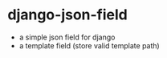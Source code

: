 django-json-field
=================

 - a simple json field for django
 - a template field (store valid template path)